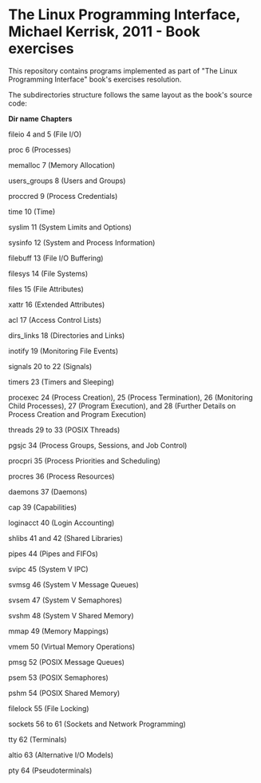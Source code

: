# The Linux Programming Interface, Michael Kerrisk, 2011 - Book exercises
This repository contains programs implemented as part of "The Linux Programming Interface" book's exercises resolution.

The subdirectories structure follows the same layout as the book's source code:

**Dir name**    **Chapters**

fileio          4 and 5 (File I/O)

proc            6 (Processes)

memalloc        7 (Memory Allocation)

users_groups    8 (Users and Groups)

proccred        9 (Process Credentials)

time            10 (Time)

syslim          11 (System Limits and Options)

sysinfo         12 (System and Process Information)

filebuff        13 (File I/O Buffering)

filesys         14 (File Systems)

files           15 (File Attributes)

xattr           16 (Extended Attributes)

acl             17 (Access Control Lists)

dirs_links      18 (Directories and Links)

inotify         19 (Monitoring File Events)

signals         20 to 22 (Signals)

timers          23 (Timers and Sleeping)

procexec        24 (Process Creation), 25 (Process Termination),
                26 (Monitoring Child Processes), 27 (Program Execution),
                and 28 (Further Details on Process Creation and Program
                Execution)

threads         29 to 33 (POSIX Threads)

pgsjc           34 (Process Groups, Sessions, and Job Control)

procpri         35 (Process Priorities and Scheduling)

procres         36 (Process Resources)

daemons         37 (Daemons)

cap             39 (Capabilities)

loginacct       40 (Login Accounting)

shlibs          41 and 42 (Shared Libraries)

pipes           44 (Pipes and FIFOs)

svipc           45 (System V IPC)

svmsg           46 (System V Message Queues)

svsem           47 (System V Semaphores)

svshm           48 (System V Shared Memory)

mmap            49 (Memory Mappings)

vmem            50 (Virtual Memory Operations)

pmsg            52 (POSIX Message Queues)

psem            53 (POSIX Semaphores)

pshm            54 (POSIX Shared Memory)

filelock        55 (File Locking)

sockets         56 to 61 (Sockets and Network Programming)

tty             62 (Terminals)

altio           63 (Alternative I/O Models)

pty             64 (Pseudoterminals)
